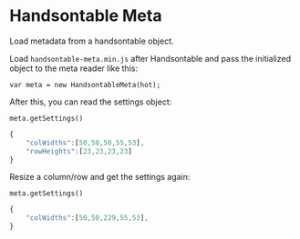 # Handsontable Meta
Load metadata from a handsontable object.

Load `handsontable-meta.min.js` after Handsontable and pass the initialized object to the meta reader like this:

`var meta = new HandsontableMeta(hot);`

After this, you can read the settings object:

`meta.getSettings()`
```javascript
{
    "colWidths":[50,50,50,55,53],
    "rowHeights":[23,23,23,23]
}
```

Resize a column/row and get the settings again:

`meta.getSettings()`
```javascript
{
    "colWidths":[50,50,229,55,53],
}
```